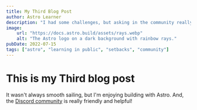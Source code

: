 ```yaml
---
title: My Third Blog Post
author: Astro Learner
description: "I had some challenges, but asking in the community really helped!"
image:
    url: "https://docs.astro.build/assets/rays.webp"
    alt: "The Astro logo on a dark background with rainbow rays."
pubDate: 2022-07-15
tags: ["astro", "learning in public", "setbacks", "community"]
---
```


# This is my Third blog post 

It wasn't always smooth sailing, but I'm enjoying building with Astro. And, the [Discord community](https://astro.build/chat) is really friendly and helpful!